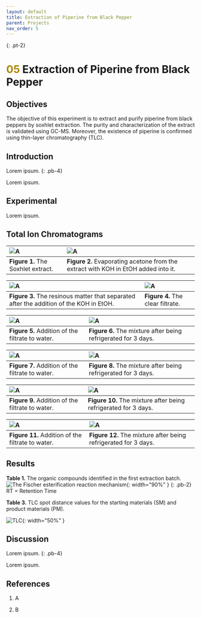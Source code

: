 ```yaml
---
layout: default
title: Extraction of Piperine from Black Pepper
parent: Projects
nav_order: 5
---
```



{: .pt-2}
# <span style="color:#a98700">05</span> Extraction of Piperine from Black Pepper


## Objectives

The objective of this experiment is to extract and purify piperine from black peppers by soxhlet extraction. The purity and characterization of the extract is validated using GC-MS. Moreover, the existence of piperine is confirmed using thin-layer chromatography (TLC).

## Introduction

Lorem ipsum.
{: .pb-4}

Lorem ipsum.


## Experimental


Lorem ipsum.


## Total Ion Chromatograms

|![A](/Lab/assets/images/05/1.jpg) | ![A](/Lab/assets/images/05/2.jpg)|
|:--|:--| 
| **Figure 1.** The Soxhlet extract. | **Figure 2.** Evaporating acetone from the extract with KOH in EtOH added into it. |


|![A](/Lab/assets/images/05/3.jpg) | ![A](/Lab/assets/images/05/4.jpg)|
|:--|:--| 
| **Figure 3.** The resinous matter that separated after the addition of the KOH in EtOH. | **Figure 4.** The clear filtrate. |


|![A](/Lab/assets/images/05/6.jpg) | ![A](/Lab/assets/images/05/7.jpg)|
|:--|:--| 
| **Figure 5.** Addition of the filtrate to water. | **Figure 6.** The mixture after being refrigerated for 3 days. |

|![A](/Lab/assets/images/05/8.jpg) | ![A](/Lab/assets/images/05/9.jpg)|
|:--|:--| 
| **Figure 7.** Addition of the filtrate to water. | **Figure 8.** The mixture after being refrigerated for 3 days. |


|![A](/Lab/assets/images/05/10.jpg) | ![A](/Lab/assets/images/05/11.jpg)|
|:--|:--| 
| **Figure 9.** Addition of the filtrate to water. | **Figure 10.** The mixture after being refrigerated for 3 days. |

|![A](/Lab/assets/images/05/12.jpg) | ![A](/Lab/assets/images/05/12.jpg)|
|:--|:--| 
| **Figure 11.** Addition of the filtrate to water. | **Figure 12.** The mixture after being refrigerated for 3 days. |

## Results

**Table 1.** The organic compounds identified in the first extraction batch.
![The Fischer esterification reaction mechanism](/Lab/assets/images/05/2b.png){: width="90%" }
{: .pb-2}
RT = Retention Time

**Table 3.** TLC spot distance values for the starting materials (SM) and product materials (PM).

![TLC](/Lab/assets/images/02/TLC.png){: width="50%" }

## Discussion
 
Lorem ipsum.
{: .pb-4}
 
 
Lorem ipsum.
  
 
 
## References
1. A

1. B

